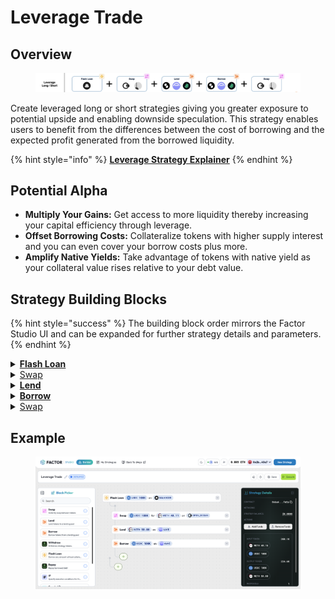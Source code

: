 # Leverage Trade

## Overview

<figure><img src="../../../.gitbook/assets/image (6) (1) (1) (1) (1).png" alt=""><figcaption></figcaption></figure>

Create leveraged long or short strategies giving you greater exposure to potential upside and enabling downside speculation. This strategy enables users to benefit from the differences between the cost of borrowing and the expected profit generated from the borrowed liquidity.

{% hint style="info" %}
[**Leverage Strategy Explainer**](../../strategy-explainers/leverage/)
{% endhint %}

## Potential Alpha

* **Multiply Your Gains:** Get access to more liquidity thereby increasing your capital efficiency through leverage.
* **Offset Borrowing Costs:** Collateralize tokens with higher supply interest and you can even cover your borrow costs plus more.
* **Amplify Native Yields:** Take advantage of tokens with native yield as your collateral value rises relative to your debt value.

## Strategy Building Blocks

{% hint style="success" %}
The building block order mirrors the Factor Studio UI and can be expanded for further strategy details and parameters.
{% endhint %}

<details>

<summary><a href="../../../factor-building-blocks/flash-loan/"><strong>Flash Loan</strong></a></summary>

* Create a flash loan for the asset token.
  * Longs: Asset token is the token which you are bullish on.
  * Shorts: Asset token is a stable token with debt being the token you are bearish on.
* The amount that you can flash loan will be dependent on the maximum collateralization ratio for your selected lending pool (i.e. $$\text{collatRatio}=\frac{value_\text{flashLoan}}{value_\text{initiaclCollateral}+value_\text{flashLoan}}$$ ).
* If there is no existing flash loan market for either your asset token, you will have to add an additional [Swap Building Block](../../../factor-building-blocks/swap/) per below.

</details>

<details>

<summary><a href="../../../factor-building-blocks/swap/">Swap</a></summary>

* This is an optional block in the case where there is no flash loan market for your asset token.
* Swap the flash loaned token for your target asset token.

</details>

<details>

<summary><a href="../../../factor-building-blocks/lend.md"><strong>Lend</strong></a></summary>

* Add the newly acquired asset tokens to the target lending pool as collateral.

</details>

<details>

<summary><a href="../../../factor-building-blocks/borrow.md"><strong>Borrow</strong></a></summary>

* Borrow the flash loan debt amount.
* If the debt and flash loan token differs, you will need to add an additional swap step per below.

</details>

<details>

<summary><a href="../../../factor-building-blocks/swap/">Swap</a></summary>

* Swap the debt token for the flash loan token.
* The flash loan debt will be automatically deducted from your strategy.

</details>

## Example

<figure><img src="../../../.gitbook/assets/image (5) (1) (1).png" alt=""><figcaption></figcaption></figure>
